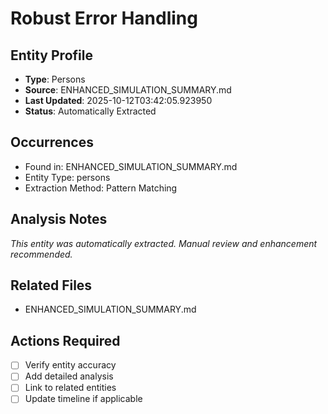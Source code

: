 # Robust Error Handling

## Entity Profile
- **Type**: Persons
- **Source**: ENHANCED_SIMULATION_SUMMARY.md
- **Last Updated**: 2025-10-12T03:42:05.923950
- **Status**: Automatically Extracted

## Occurrences
- Found in: ENHANCED_SIMULATION_SUMMARY.md
- Entity Type: persons
- Extraction Method: Pattern Matching

## Analysis Notes
*This entity was automatically extracted. Manual review and enhancement recommended.*

## Related Files
- ENHANCED_SIMULATION_SUMMARY.md

## Actions Required
- [ ] Verify entity accuracy
- [ ] Add detailed analysis
- [ ] Link to related entities
- [ ] Update timeline if applicable
